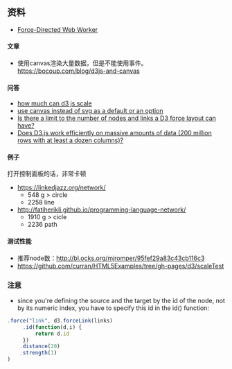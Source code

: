 ## 资料


- [Force-Directed Web Worker](https://bl.ocks.org/mbostock/01ab2e85e8727d6529d20391c0fd9a16)

#### 文章

- 使用canvas渲染大量数据，但是不能使用事件。https://bocoup.com/blog/d3js-and-canvas


#### 问答

- [how much can d3 js scale](http://stackoverflow.com/questions/26362757/how-much-can-d3-js-scale)
- [use canvas instead of svg as a default or an option](https://github.com/christophergandrud/networkD3/issues/161)
- [Is there a limit to the number of nodes and links a D3 force layout can have?](https://groups.google.com/forum/#!topic/d3-js/nwf_Jafk_E8)
- [Does D3.js work efficiently on massive amounts of data (200 million rows with at least a dozen columns)?](https://www.quora.com/Does-D3-js-work-efficiently-on-massive-amounts-of-data-200-million-rows-with-at-least-a-dozen-columns)

#### 例子

打开控制面板的话，非常卡顿

- https://linkedjazz.org/network/
    + 548 g > circle
    + 2258 line
- http://fatiherikli.github.io/programming-language-network/
    + 1910 g > cicle
    + 2236 path


#### 测试性能

- 推荐node数：http://bl.ocks.org/mjromper/95fef29a83c43cb116c3
- https://github.com/curran/HTML5Examples/tree/gh-pages/d3/scaleTest


### 注意

-  since you're defining the source and the target by the id of the node, not by its numeric index, you have to specify this id in the id() function:
```js
.force("link", d3.forceLink(links)
     .id(function(d,i) {
         return d.id
     })
    .distance(20)
    .strength(1)
)
```